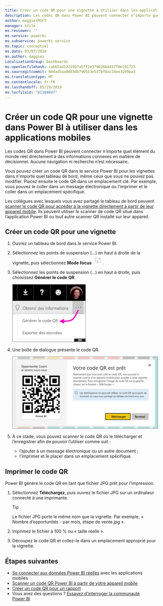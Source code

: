 ```yaml
---
title: Créer un code QR pour une vignette à utiliser dans les applications mobiles Power BI
description: Les codes QR dans Power BI peuvent connecter n’importe quel élément du monde réel directement à des informations connexes en matière de décisionnel dans l’application mobile Power BI. Aucune navigation ni recherche n’est nécessaire.
author: maggiesMSFT
manager: kfile
ms.reviewer: ''
ms.service: powerbi
ms.subservice: powerbi-service
ms.topic: conceptual
ms.date: 03/07/2018
ms.author: maggies
LocalizationGroup: Dashboards
ms.openlocfilehash: cab65ad12255b7a5ff2e37902684437f0e191723
ms.sourcegitcommit: 60dad5aa0d85db790553e537bf8ac34ee3289ba3
ms.translationtype: MT
ms.contentlocale: fr-FR
ms.lasthandoff: 05/29/2019
ms.locfileid: "61169047"
---
```

# <a name="create-a-qr-code-for-a-tile-in-power-bi-to-use-in-the-mobile-apps"></a>Créer un code QR pour une vignette dans Power BI à utiliser dans les applications mobiles
Les codes QR dans Power BI peuvent connecter n’importe quel élément du monde réel directement à des informations connexes en matière de décisionnel. Aucune navigation ni recherche n’est nécessaire.

Vous pouvez créer un code QR dans le service Power BI pour les vignettes dans n’importe quel tableau de bord, même ceux que vous ne pouvez pas modifier. Placez ensuite le code QR dans un emplacement clé. Par exemple, vous pouvez le coller dans un message électronique ou l’imprimer et le coller dans un emplacement spécifique. 

Les collègues avec lesquels vous avez partagé le tableau de bord peuvent [scanner le code QR pour accéder à la vignette directement à partir de leur appareil mobile](consumer/mobile/mobile-apps-qr-code.md). Ils peuvent utiliser le scanner de code QR situé dans l’application Power BI ou tout autre scanner QR installé sur leur appareil.


## <a name="create-a-qr-code-for-a-tile"></a>Créer un code QR pour une vignette
1. Ouvrez un tableau de bord dans le service Power BI.
2. Sélectionnez les points de suspension (...) en haut à droite de la vignette, puis sélectionnez **Mode focus** ![](media/service-create-qr-code-for-tile/fullscreen-icon.jpg).
3. Sélectionnez les points de suspension (...) en haut à droite, puis choisissez **Générer le code QR**. 
   
    ![](media/service-create-qr-code-for-tile/power-bi-create-qr-code-tile.png)
4. Une boîte de dialogue présente le code QR. 
   
    ![](media/service-create-qr-code-for-tile/pbi_qrcode_opportunity_count.png)
5. À ce stade, vous pouvez scanner le code QR ou le télécharger et l’enregistrer afin de pouvoir l’utiliser comme suit : 
   
   * l’ajouter à un message électronique ou un autre document ; 
   * l’imprimer et le placer dans un emplacement spécifique. 

## <a name="print-the-qr-code"></a>Imprimer le code QR
Power BI génère le code QR en tant que fichier JPG prêt pour l’impression. 

1. Sélectionnez **Téléchargez**, puis ouvrez le fichier JPG sur un ordinateur connecté à une imprimante.  
   
   > [!TIP]
   > Le fichier JPG porte le même nom que la vignette. Par exemple, « Nombre d’opportunités - par mois, étape de vente.jpg ».
   > 
   > 
2. Imprimez le fichier à 100 % ou « taille réelle ».  
3. Découpez le code QR et collez-le dans un emplacement approprié pour la vignette. 

## <a name="next-steps"></a>Étapes suivantes
* [Se connecter aux données Power BI réelles](consumer/mobile/mobile-apps-data-in-real-world-context.md) avec les applications mobiles
* [Scanner un code QR Power BI à partir de votre appareil mobile](consumer/mobile/mobile-apps-qr-code.md)
* [Créer un code QR pour un rapport](service-create-qr-code-for-report.md)
* Vous avez des questions ? [Essayez d’interroger la communauté Power BI](http://community.powerbi.com/)


